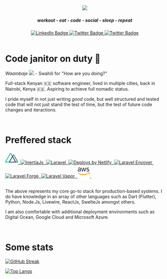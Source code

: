 <div id="header" align="center">
  <img src="https://media.giphy.com/media/13HgwGsXF0aiGY/giphy.gif" width="300"/>
</div>


<h5 align="center">workout - eat - code - social - sleep - repeat  </h5>

<div id="badges" align="center">
  <a href="https://www.linkedin.com/in/grace-w-irungu/" target="_blank">
    <img src="https://img.shields.io/badge/LinkedIn-blue?style=for-the-badge&logo=linkedin&logoColor=white" alt="LinkedIn Badge"/>
  </a>
  <a href="https://x.com/sharkynahjames1" target="_blank">
    <img src="https://img.shields.io/badge/Twitter-blue?style=for-the-badge&logo=twitter&logoColor=white" alt="Twitter Badge"/>
  </a>
  <a href="http://medium.com/@graceirungu96" target="_blank">
    <img src="https://img.shields.io/badge/Medium-black?style=for-the-badge&logo=medium&logoColor=white" alt="Twitter Badge"/>
  </a>
</div>

<br height="5"/>

# Code janitor on duty 🥷

*Waambaje* <img src="https://media.giphy.com/media/hvRJCLFzcasrR4ia7z/giphy.gif" width="15px"/> - Swahili for "How are you doing?"

Full-stack Kenyan 🇰🇪 software engineer, lived in multiple cities, back in Nairobi, Kenya 🇰🇪. Aspiring to achieve full nomadic status.


 I pride myself in not just writing _good_ code, but well structured and tested code that will not just stand the test of time, but the test of future code changes and iteractions.


<br height="5"/>

# Preffered stack


<div>

<a href="http://nuxtjs.org" target="_blank">
  <img 
    src="https://raw.githubusercontent.com/devicons/devicon/master/icons/nuxtjs/nuxtjs-original.svg" 
    title="Nuxt.Js" 
    alt="Nuxt.Js" 
    height="40"
    width="40"
  />&nbsp;
</a>
<a href="https://inertiajs.com" target="_blank">
  <img 
    src="https://avatars.githubusercontent.com/u/47703742?s=280&v=4" 
    title="InertiaJs" 
    alt="InertiaJs" 
    height="40"
  />&nbsp;
</a>
<a href="http://laravel.com" target="_blank">
  <img 
    src="https://laravel.com/img/logomark.min.svg" 
    title="Laravel" 
    alt="Laravel" 
    height="40"
  />&nbsp;
</a>
<a href="https://www.netlify.com" target="_blank" >
  <img 
    src="https://www.netlify.com/img/global/badges/netlify-color-accent.svg" 
    alt="Deploys by Netlify"
    height="40"
  />&nbsp;
</a>
<a href="http://envoyer.io" target="_blank" >
  <img 
    src="https://seeklogo.com/images/E/envoyer-logo-81D619EDEA-seeklogo.com.png" 
    alt="Laravel Envoyer"
    height="40"
  />&nbsp;
</a>
<a href="http://forge.laravel.com" target="_blank" >
  <img 
    src="https://img.stackshare.io/service/1727/maxresdefault.jpg" 
    alt="Laravel Forge"
    height="40"
  />&nbsp;
</a>
<a href="https://vapor.laravel.com" target="_blank" >
  <img 
    src="https://raw.githubusercontent.com/nunomaduro/awesome-laravel-vapor/master/laravel-vapor.png" 
    alt="Laravel Vapor"
    height="40"
  />&nbsp;
</a>
<a href="http://aws.amazon.com" target="_blank" >
  <img 
    src="https://raw.githubusercontent.com/devicons/devicon/master/icons/amazonwebservices/amazonwebservices-original-wordmark.svg" 
    alt="Amazon AWS"
    height="40"
  />&nbsp;
</a>
</div>

<br/>


The above represents my core go-to stack for production-based systems. I do have knowledge in an array of other languages such as Dart (Flutter), Python, Node.Js, Livewire, ReactJs, SwelteJs amongst others.

I am also comfortable with additional deployment environments such as Digital Ocean, Google Cloud and Microsoft Azure.

<br height="5"/>

# Some stats

[![GitHub Streak](http://github-readme-streak-stats.herokuapp.com?user=ngunyimacharia&theme=dark&background=000000)](https://git.io/streak-stats)

[![Top Langs](https://github-readme-stats.vercel.app/api/top-langs/?username=ngunyimacharia&layout=compact&theme=vision-friendly-dark)](https://github.com/anuraghazra/github-readme-stats)
